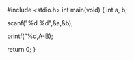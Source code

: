 #include <stdio.h>
int main(void) {
int a, b;

scanf("%d %d",&a,&b);

printf("%d,A-B);

return 0;
}
